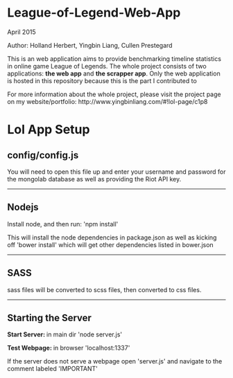 # League-of-Legend-Web-App
<p>April 2015</p>
<p>Author: Holland Herbert, Yingbin Liang, Cullen Prestegard</p>
<p>This is an web application aims to provide benchmarking timeline statistics in online game League of Legends. The whole project consists of two applications: <b>the web app</b> and <b>the scrapper app</b>. Only the web application is hosted in this repository because this is the part I contributed to</p>

<p>For more information about the whole project, please visit the project page on my website/portfolio: http://www.yingbinliang.com/#!lol-page/c1p8</p>


<h1>Lol App Setup</h1>
<h2>config/config.js</h2>
<p>You will need to open this file up and enter your username and password for the mongolab database as well as providing the Riot API key.<p>

<hr>

<h2> Nodejs </h2>
<p> Install node, and then run: 'npm install' </p>
<p> This will install the node dependencies in package.json
as well as kicking off 'bower install' which will get other dependencies listed in
bower.json </p>

<hr>

<h2> SASS </h2>
<p> sass files will be converted to scss files, then converted to css files. </p>

<hr>

<h2>Starting the Server</h2>
<p> <b> Start Server: </b> in main dir 'node server.js' </p>
<p> <b> Test Webpage: </b> in browser 'localhost:1337'
<p> If the server does not serve a webpage open 'server.js'
and navigate to the comment labeled 'IMPORTANT' </p>




